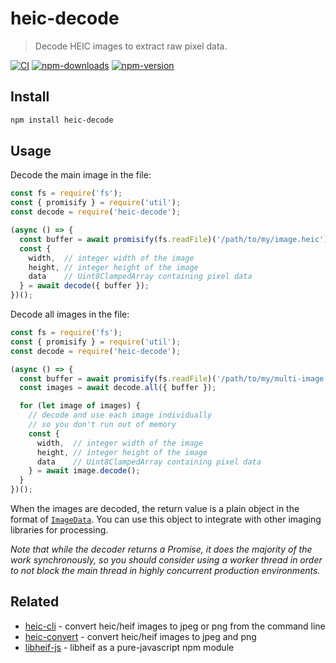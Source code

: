 # heic-decode

> Decode HEIC images to extract raw pixel data.

[![CI][ci.svg]][ci.link]
[![npm-downloads][npm-downloads.svg]][npm.link]
[![npm-version][npm-version.svg]][npm.link]

[ci.svg]: https://github.com/catdad-experiments/heic-decode/actions/workflows/ci.yml/badge.svg
[ci.link]: https://github.com/catdad-experiments/heic-decode/actions/workflows/ci.yml
[npm-downloads.svg]: https://img.shields.io/npm/dm/heic-decode.svg
[npm.link]: https://www.npmjs.com/package/heic-decode
[npm-version.svg]: https://img.shields.io/npm/v/heic-decode.svg

## Install

```bash
npm install heic-decode
```

## Usage

Decode the main image in the file:

```javascript
const fs = require('fs');
const { promisify } = require('util');
const decode = require('heic-decode');

(async () => {
  const buffer = await promisify(fs.readFile)('/path/to/my/image.heic');
  const {
    width,  // integer width of the image
    height, // integer height of the image
    data    // Uint8ClampedArray containing pixel data
  } = await decode({ buffer });
})();
```

Decode all images in the file:

```javascript
const fs = require('fs');
const { promisify } = require('util');
const decode = require('heic-decode');

(async () => {
  const buffer = await promisify(fs.readFile)('/path/to/my/multi-image.heic');
  const images = await decode.all({ buffer });

  for (let image of images) {
    // decode and use each image individually
    // so you don't run out of memory
    const {
      width,  // integer width of the image
      height, // integer height of the image
      data    // Uint8ClampedArray containing pixel data
    } = await image.decode();
  }
})();
```

When the images are decoded, the return value is a plain object in the format of [`ImageData`](https://developer.mozilla.org/en-US/docs/Web/API/ImageData). You can use this object to integrate with other imaging libraries for processing.

_Note that while the decoder returns a Promise, it does the majority of the work synchronously, so you should consider using a worker thread in order to not block the main thread in highly concurrent production environments._

## Related

* [heic-cli](https://github.com/catdad-experiments/heic-cli) - convert heic/heif images to jpeg or png from the command line
* [heic-convert](https://github.com/catdad-experiments/heic-convert) - convert heic/heif images to jpeg and png
* [libheif-js](https://github.com/catdad-experiments/libheif-js) - libheif as a pure-javascript npm module
